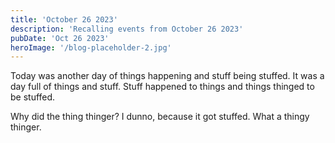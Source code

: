 ```yaml
---
title: 'October 26 2023'
description: 'Recalling events from October 26 2023'
pubDate: 'Oct 26 2023'
heroImage: '/blog-placeholder-2.jpg'
---
```


Today was another day of things happening and stuff being stuffed. It was a day full of things and stuff. Stuff happened to things and things thinged to be stuffed.

Why did the thing thinger? I dunno, because it got stuffed. What a thingy thinger.